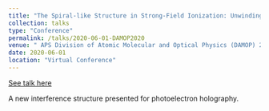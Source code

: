 ```yaml
---
title: "The Spiral-like Structure in Strong-Field Ionization: Unwinding Holographic Interference"
collection: talks
type: "Conference"
permalink: /talks/2020-06-01-DAMOP2020
venue: " APS Division of Atomic Molecular and Optical Physics (DAMOP) 2020"
date: 2020-06-01
location: "Virtual Conference"
---
```


[See talk here](http://meetings.aps.org/Meeting/DAMOP20/Session/N04.6)

A new interference structure presented for photoelectron holography.
